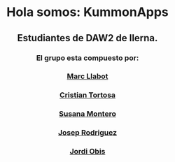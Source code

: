<h1 align = "center"> Hola somos: KummonApps </h1>
<h2 align = "center"> Estudiantes de DAW2 de Ilerna. </h2>
<h3 align = "center"> El grupo esta compuesto por:</h3>
<h3 align = "center"><a href="https://github.com/Malsone">Marc Llabot </a></h3>
<h3 align = "center"><a href="https://github.com/LxEvan">Cristian Tortosa </a></h3>
<h3 align = "center"><a href="https://github.com/SusannaMontero">Susana Montero </a></h3>
<h3 align = "center"><a href="https://github.com/JosepRodriguez90">Josep Rodriguez </a></h3>
<h3 align = "center"><a href="https://github.com/SrObis">Jordi Obis </a></h3>

